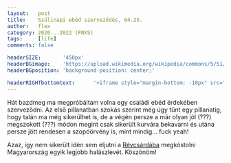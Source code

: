 ```yaml
---
layout:   post
title:    Szülinapi ebéd szerveződés, 04.25.
author:   flex
category: 2020...2022 (FNXS)
tags:     [life]
comments: false

headerSIZE:       '450px'
headerBGimage:    'https://upload.wikimedia.org/wikipedia/commons/5/51/Small_Red_Rose.JPG'
headerBGposition: 'background-position: center;'

headerRIGHTbottomtext:      '<iframe style="margin-bottom: -10px" src="https://open.spotify.com/embed/track/6fMZJZqhauwGrwobkPZVJ7?utm_source=generator" width="100%" height="80" frameBorder="0" allowfullscreen="" allow="autoplay; clipboard-write; encrypted-media; fullscreen; picture-in-picture"></iframe>'
---
```


Hát bazdmeg ma megpróbáltam volna egy családi ebéd érdekében szerveződni. Az első pillanatban szokás szerint még úgy tűnt egy pillanatig, hogy talán ma még sikerülhet is, de a végén persze a már olyan jól (???) megszokott (???) módon megint csak sikerült kurvára bekavarni és utána persze jött rendesen a szopóörvény is, mint mindig... fuck yeah!

Azaz, így nem sikerült idén sem eljutni a [Révcsárdába](https://revcsarda.hu/etlap-kinalat) megkóstolni Magyarország egyik legjobb halászlevét. Köszönöm!